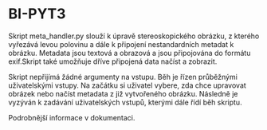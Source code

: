 # BI-PYT3
Skript meta_handler.py slouží k úpravě stereoskopického obrázku, z kterého
vyřezává levou polovinu a dále k připojení nestandardních metadat k obrázku.
Metadata jsou textová a obrazová a jsou připojována do formátu exif.Skript
také umožňuje dříve připojená data načíst a zobrazit.

Skript nepřijímá žádné argumenty na vstupu. Běh je řízen průběžnými
uživatelskými vstupy. Na začátku si uživatel vybere, zda chce upravovat
obrázek nebo načíst metadata z již vytvořeného obrázku. Následně je vyzýván
k zadávání uživatelských vstupů, kterými dále řídí běh skriptu.

Podrobnější informace v dokumentaci.
